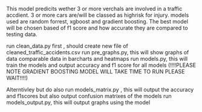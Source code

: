This model predicits wether 3 or more verchals are involved in a traffic accdient. 3 or more cars are/will be classed as highrisk for injury. 
models used are random forrest, xgboost and gradient boosting. The best model will be chosen based of f1 score and how accurate they are compared to testing data. 

run clean_data.py first , should create new file of cleaned_traffic_accidents.csv
run pre_graphs.py, this will show graphs of data comparable data in barcharts and heatmaps
run models.py, this will train the models and output accuracy and f1 score for all models (!!!!PLEASE NOTE GRADIENT BOOSTING MODEL WILL TAKE TIME TO RUN PLEASE WAIT!!!!)

Alterntivley but do also run models_matrix.py , this will output the accuracy and f1scores but also output confusion matrixes of the models
run models_output.py, this will output graphs using the model 


